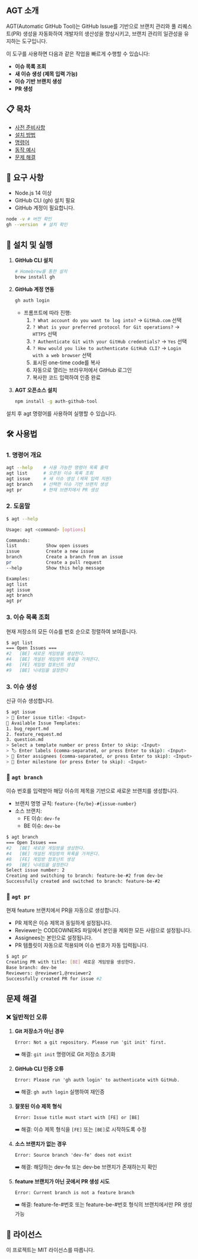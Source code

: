 ## AGT 소개

AGT(Automatic GitHub Tool)는 GitHub Issue를 기반으로 브랜치 관리와 풀 리퀘스트(PR) 생성을 자동화하여 개발자의 생산성을 향상시키고, 브랜치 관리의 일관성을 유지하는 도구입니다.

이 도구를 사용하면 다음과 같은 작업을 빠르게 수행할 수 있습니다:
- **이슈 목록 조회**
- **새 이슈 생성 (제목 입력 가능)**
- **이슈 기반 브랜치 생성**
- **PR 생성**

## 📋 목차
- [사전 준비사항](#사전-준비사항)
- [설치 방법](#설치-방법)
- [명령어](#명령어)
- [동작 예시](#동작-예시)
- [문제 해결](#문제-해결)

## 📌 요구 사항
- Node.js 14 이상
- GitHub CLI (gh) 설치 필요
- GitHub 계정이 필요합니다.

```sh
node -v # 버전 확인
gh --version  # 설치 확인
```

## 🚀 설치 및 실행
1. **GitHub CLI 설치**
   ```bash
   # Homebrew를 통한 설치
   brew install gh
   ```

2. **GitHub 계정 연동**
   ```bash
   gh auth login
   ```
   - 프롬프트에 따라 진행:
     1. `? What account do you want to log into?` → `GitHub.com` 선택
     2. `? What is your preferred protocol for Git operations?` → `HTTPS` 선택
     3. `? Authenticate Git with your GitHub credentials?` → `Yes` 선택
     4. `? How would you like to authenticate GitHub CLI?` → `Login with a web browser` 선택
     5. 표시된 one-time code를 복사
     6. 자동으로 열리는 브라우저에서 GitHub 로그인
     7. 복사한 코드 입력하여 인증 완료

3. **AGT 오픈소스 설치**
   ```bash
   npm install -g auth-github-tool
   ```
설치 후 agt 명령어를 사용하여 실행할 수 있습니다.

## 🛠 사용법
### 1. 명령어 개요

```sh
agt --help    # 사용 가능한 명령어 목록 출력
agt list      # 오픈된 이슈 목록 조회
agt issue     # 새 이슈 생성 (제목 입력 지원)
agt branch    # 선택한 이슈 기반 브랜치 생성
agt pr        # 현재 브랜치에서 PR 생성
```

### 2. 도움말
```sh
$ agt --help

Usage: agt <command> [options]

Commands:
list           Show open issues
issue          Create a new issue
branch         Create a branch from an issue
pr             Create a pull request
--help         Show this help message

Examples:
agt list
agt issue
agt branch
agt pr
```

### 3. 이슈 목록 조회
현재 저장소의 모든 이슈를 번호 순으로 정렬하여 보여줍니다.
```bash
$ agt list
=== Open Issues ===
#2   [BE] 새로운 게임방을 생성한다.
#4   [BE] 개설된 게임방의 목록을 가져온다.
#8   [FE] 게임방 컴포넌트 생성
#9   [BE] 닉네임을 설정한다
```

### 3. 이슈 생성
신규 이슈 생성합니다.
```bash
$ agt issue
> 📝 Enter issue title: <Input>
📌 Available Issue Templates:
1. bug_report.md
2. feature_request.md
3. question.md
> Select a template number or press Enter to skip: <Input>
> 🏷 Enter labels (comma-separated, or press Enter to skip): <Input>
> 👥 Enter assignees (comma-separated, or press Enter to skip): <Input>
> 📅 Enter milestone (or press Enter to skip): <Input>
```

### 🌿 `agt branch`
이슈 번호를 입력받아 해당 이슈의 제목을 기반으로 새로운 브랜치를 생성합니다.
- 브랜치 명명 규칙: `feature-{fe/be}-#{issue-number}`
- 소스 브랜치:
  - FE 이슈: `dev-fe`
  - BE 이슈: `dev-be`

```bash
$ agt branch
=== Open Issues ===
#2   [BE] 새로운 게임방을 생성한다.
#4   [BE] 개설된 게임방의 목록을 가져온다.
#8   [FE] 게임방 컴포넌트 생성
#9   [BE] 닉네임을 설정한다
Select issue number: 2
Creating and switching to branch: feature-be-#2 from dev-be
Successfully created and switched to branch: feature-be-#2
```

### 🔀 `agt pr`
현재 feature 브랜치에서 PR을 자동으로 생성합니다.
- PR 제목은 이슈 제목과 동일하게 설정됩니다.
- Reviewer는 CODEOWNERS 파일에서 본인을 제외한 모든 사람으로 설정됩니다.
- Assignees는 본인으로 설정됩니다.
- PR 템플릿이 자동으로 적용되며 이슈 번호가 자동 입력됩니다.

```bash
$ agt pr
Creating PR with title: [BE] 새로운 게임방을 생성한다.
Base branch: dev-be
Reviewers: @reviewer1,@reviewer2
Successfully created PR for issue #2
```

## 문제 해결

### ❌ 일반적인 오류

1. **Git 저장소가 아닌 경우**
   ```
   Error: Not a git repository. Please run 'git init' first.
   ```
   ➡️ 해결: `git init` 명령어로 Git 저장소 초기화

2. **GitHub CLI 인증 오류**
   ```
   Error: Please run 'gh auth login' to authenticate with GitHub.
   ```
   ➡️ 해결: `gh auth login` 실행하여 재인증

3. **잘못된 이슈 제목 형식**
   ```
   Error: Issue title must start with [FE] or [BE]
   ```
   ➡️ 해결: 이슈 제목 형식을 `[FE]` 또는 `[BE]`로 시작하도록 수정

4. **소스 브랜치가 없는 경우**
   ```
   Error: Source branch 'dev-fe' does not exist
   ```
   ➡️ 해결: 해당하는 dev-fe 또는 dev-be 브랜치가 존재하는지 확인

5. **feature 브랜치가 아닌 곳에서 PR 생성 시도**
   ```
   Error: Current branch is not a feature branch
   ```
   ➡️ 해결: feature-fe-#번호 또는 feature-be-#번호 형식의 브랜치에서만 PR 생성 가능

## 📄 라이선스
이 프로젝트는 MIT 라이선스를 따릅니다.